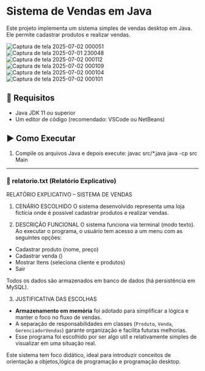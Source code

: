 # Sistema de Vendas em Java

Este projeto implementa um sistema simples de vendas desktop em Java. Ele permite cadastrar produtos e realizar vendas.

![Captura de tela 2025-07-02 000051](https://github.com/user-attachments/assets/d16e6d80-9846-4198-b9bb-5f9aee4407b7)
![Captura de tela 2025-07-01 230048](https://github.com/user-attachments/assets/1f3cb45e-f53a-436b-93b0-88a5b3a43955)
![Captura de tela 2025-07-02 000112](https://github.com/user-attachments/assets/db8319b5-9db0-40c6-9a4e-eeb8364f0f20)
![Captura de tela 2025-07-02 000109](https://github.com/user-attachments/assets/35fd2589-399b-43dd-99e7-6a45004f45e2)
![Captura de tela 2025-07-02 000104](https://github.com/user-attachments/assets/365e6303-d744-439e-a9b5-e1d4eed0cf0a)
![Captura de tela 2025-07-02 000101](https://github.com/user-attachments/assets/0ca1c753-d304-4d08-9a9d-23de0ccbdda3)

## 🔧 Requisitos

- Java JDK 11 ou superior
- Um editor de código (recomendado: VSCode ou NetBeans)

## ▶️ Como Executar

1. Compile os arquivos Java e depois execute:
javac src/*.java
java -cp src Main

 
---

### 📄 relatorio.txt (Relatório Explicativo)


RELATÓRIO EXPLICATIVO – SISTEMA DE VENDAS

1. CENÁRIO ESCOLHIDO
O sistema desenvolvido representa uma loja fictícia onde é possível cadastrar produtos e realizar vendas.

2. DESCRIÇÃO FUNCIONAL
O sistema funciona via terminal (modo texto). Ao executar o programa, o usuário tem acesso a um menu com as seguintes opções:

- Cadastrar produto (nome, preço)
- Cadastrar venda ()
- Mostrar Itens (seleciona cliente e produtos)
- Sair

Todos os dados são armazenados em banco de dados (há persistência em MySQL).

3. JUSTIFICATIVA DAS ESCOLHAS

- **Armazenamento em memória** foi adotado para simplificar a lógica e manter o foco no fluxo de vendas.
- A separação de responsabilidades em classes (`Produto`, `Venda`, `GerenciadorVendas`) garante organização e facilita futuras melhorias.
- Esse programa foi escolhido por ser algo utíl e relativamente simples de visualizar em uma situação real.

Este sistema tem foco didático, ideal para introduzir conceitos de orientação a objetos,lógica de programação e programação desktop.

